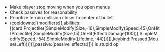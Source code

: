 * Make player stop moving when you open menus
* Check passives for reasonability
* Prioritize terrain collision closer to center of bullet
* (cooldowns:[(modifiers:[],abilities:[(card:Projectile([SimpleModify(Size,-16),SimpleModify(Speed,45),OnHit(Projectile([SimpleModify(Size,15),OnHit(Effect(Damage(100))),SimpleModify(Speed,-54),SimpleModify(Lifetime,-44)]))]),keybind:Pressed(Mouse(Left)))])],passive:(passive_effects:[])) is stupid op
